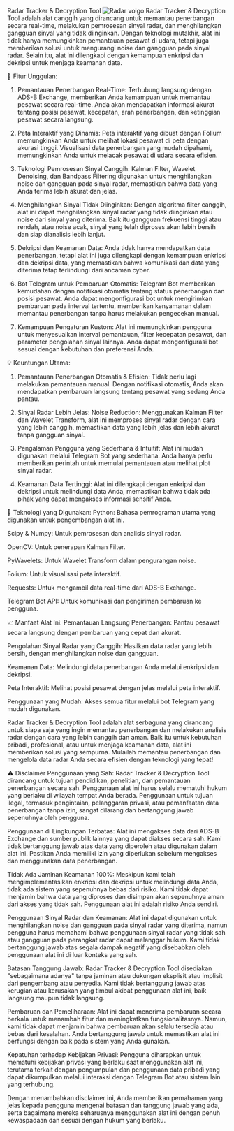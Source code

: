 Radar Tracker & Decryption Tool
![Radar volgo](https://github.com/user-attachments/assets/5947ef9c-9474-4542-8a77-e92a8395b17d)
Radar Tracker & Decryption Tool adalah alat canggih yang dirancang untuk memantau penerbangan secara real-time, melakukan pemrosesan sinyal radar, dan menghilangkan gangguan sinyal yang tidak diinginkan. Dengan teknologi mutakhir, alat ini tidak hanya memungkinkan pemantauan pesawat di udara, tetapi juga memberikan solusi untuk mengurangi noise dan gangguan pada sinyal radar. Selain itu, alat ini dilengkapi dengan kemampuan enkripsi dan dekripsi untuk menjaga keamanan data.

🚀 Fitur Unggulan:
1. Pemantauan Penerbangan Real-Time:
Terhubung langsung dengan ADS-B Exchange, memberikan Anda kemampuan untuk memantau pesawat secara real-time. Anda akan mendapatkan informasi akurat tentang posisi pesawat, kecepatan, arah penerbangan, dan ketinggian pesawat secara langsung.

2. Peta Interaktif yang Dinamis:
Peta interaktif yang dibuat dengan Folium memungkinkan Anda untuk melihat lokasi pesawat di peta dengan akurasi tinggi. Visualisasi data penerbangan yang mudah dipahami, memungkinkan Anda untuk melacak pesawat di udara secara efisien.

3. Teknologi Pemrosesan Sinyal Canggih:
Kalman Filter, Wavelet Denoising, dan Bandpass Filtering digunakan untuk menghilangkan noise dan gangguan pada sinyal radar, memastikan bahwa data yang Anda terima lebih akurat dan jelas.

4. Menghilangkan Sinyal Tidak Diinginkan:
Dengan algoritma filter canggih, alat ini dapat menghilangkan sinyal radar yang tidak diinginkan atau noise dari sinyal yang diterima. Baik itu gangguan frekuensi tinggi atau rendah, atau noise acak, sinyal yang telah diproses akan lebih bersih dan siap dianalisis lebih lanjut.

5. Dekripsi dan Keamanan Data:
Anda tidak hanya mendapatkan data penerbangan, tetapi alat ini juga dilengkapi dengan kemampuan enkripsi dan dekripsi data, yang memastikan bahwa komunikasi dan data yang diterima tetap terlindungi dari ancaman cyber.

6. Bot Telegram untuk Pembaruan Otomatis:
Telegram Bot memberikan kemudahan dengan notifikasi otomatis tentang status penerbangan dan posisi pesawat. Anda dapat mengonfigurasi bot untuk mengirimkan pembaruan pada interval tertentu, memberikan kenyamanan dalam memantau penerbangan tanpa harus melakukan pengecekan manual.

7. Kemampuan Pengaturan Kustom:
Alat ini memungkinkan pengguna untuk menyesuaikan interval pemantauan, filter kecepatan pesawat, dan parameter pengolahan sinyal lainnya. Anda dapat mengonfigurasi bot sesuai dengan kebutuhan dan preferensi Anda.

💡 Keuntungan Utama:
1. Pemantauan Penerbangan Otomatis & Efisien:
Tidak perlu lagi melakukan pemantauan manual. Dengan notifikasi otomatis, Anda akan mendapatkan pembaruan langsung tentang pesawat yang sedang Anda pantau.

2. Sinyal Radar Lebih Jelas:
Noise Reduction: Menggunakan Kalman Filter dan Wavelet Transform, alat ini memproses sinyal radar dengan cara yang lebih canggih, memastikan data yang lebih jelas dan lebih akurat tanpa gangguan sinyal.

3. Pengalaman Pengguna yang Sederhana & Intuitif:
Alat ini mudah digunakan melalui Telegram Bot yang sederhana. Anda hanya perlu memberikan perintah untuk memulai pemantauan atau melihat plot sinyal radar.

4. Keamanan Data Tertinggi:
Alat ini dilengkapi dengan enkripsi dan dekripsi untuk melindungi data Anda, memastikan bahwa tidak ada pihak yang dapat mengakses informasi sensitif Anda.

🔧 Teknologi yang Digunakan:
Python: Bahasa pemrograman utama yang digunakan untuk pengembangan alat ini.

Scipy & Numpy: Untuk pemrosesan dan analisis sinyal radar.

OpenCV: Untuk penerapan Kalman Filter.

PyWavelets: Untuk Wavelet Transform dalam pengurangan noise.

Folium: Untuk visualisasi peta interaktif.

Requests: Untuk mengambil data real-time dari ADS-B Exchange.

Telegram Bot API: Untuk komunikasi dan pengiriman pembaruan ke pengguna.

📈 Manfaat Alat Ini:
Pemantauan Langsung Penerbangan: Pantau pesawat secara langsung dengan pembaruan yang cepat dan akurat.

Pengolahan Sinyal Radar yang Canggih: Hasilkan data radar yang lebih bersih, dengan menghilangkan noise dan gangguan.

Keamanan Data: Melindungi data penerbangan Anda melalui enkripsi dan dekripsi.

Peta Interaktif: Melihat posisi pesawat dengan jelas melalui peta interaktif.

Penggunaan yang Mudah: Akses semua fitur melalui bot Telegram yang mudah digunakan.

Radar Tracker & Decryption Tool adalah alat serbaguna yang dirancang untuk siapa saja yang ingin memantau penerbangan dan melakukan analisis radar dengan cara yang lebih canggih dan aman. Baik itu untuk kebutuhan pribadi, profesional, atau untuk menjaga keamanan data, alat ini memberikan solusi yang sempurna. Mulailah memantau penerbangan dan mengelola data radar Anda secara efisien dengan teknologi yang tepat!



⚠️ Disclaimer
Penggunaan yang Sah: Radar Tracker & Decryption Tool dirancang untuk tujuan pendidikan, penelitian, dan pemantauan penerbangan secara sah. Penggunaan alat ini harus selalu mematuhi hukum yang berlaku di wilayah tempat Anda berada. Penggunaan untuk tujuan ilegal, termasuk pengintaian, pelanggaran privasi, atau pemanfaatan data penerbangan tanpa izin, sangat dilarang dan bertanggung jawab sepenuhnya oleh pengguna.

Penggunaan di Lingkungan Terbatas: Alat ini mengakses data dari ADS-B Exchange dan sumber publik lainnya yang dapat diakses secara sah. Kami tidak bertanggung jawab atas data yang diperoleh atau digunakan dalam alat ini. Pastikan Anda memiliki izin yang diperlukan sebelum mengakses dan menggunakan data penerbangan.

Tidak Ada Jaminan Keamanan 100%: Meskipun kami telah mengimplementasikan enkripsi dan dekripsi untuk melindungi data Anda, tidak ada sistem yang sepenuhnya bebas dari risiko. Kami tidak dapat menjamin bahwa data yang diproses dan disimpan akan sepenuhnya aman dari akses yang tidak sah. Penggunaan alat ini adalah risiko Anda sendiri.

Penggunaan Sinyal Radar dan Keamanan: Alat ini dapat digunakan untuk menghilangkan noise dan gangguan pada sinyal radar yang diterima, namun pengguna harus memahami bahwa penggunaan sinyal radar yang tidak sah atau gangguan pada perangkat radar dapat melanggar hukum. Kami tidak bertanggung jawab atas segala dampak negatif yang disebabkan oleh penggunaan alat ini di luar konteks yang sah.

Batasan Tanggung Jawab: Radar Tracker & Decryption Tool disediakan "sebagaimana adanya" tanpa jaminan atau dukungan eksplisit atau implisit dari pengembang atau penyedia. Kami tidak bertanggung jawab atas kerugian atau kerusakan yang timbul akibat penggunaan alat ini, baik langsung maupun tidak langsung.

Pembaruan dan Pemeliharaan: Alat ini dapat menerima pembaruan secara berkala untuk menambah fitur dan meningkatkan fungsionalitasnya. Namun, kami tidak dapat menjamin bahwa pembaruan akan selalu tersedia atau bebas dari kesalahan. Anda bertanggung jawab untuk memastikan alat ini berfungsi dengan baik pada sistem yang Anda gunakan.

Kepatuhan terhadap Kebijakan Privasi: Pengguna diharapkan untuk mematuhi kebijakan privasi yang berlaku saat menggunakan alat ini, terutama terkait dengan pengumpulan dan penggunaan data pribadi yang dapat dikumpulkan melalui interaksi dengan Telegram Bot atau sistem lain yang terhubung.

Dengan menambahkan disclaimer ini, Anda memberikan pemahaman yang jelas kepada pengguna mengenai batasan dan tanggung jawab yang ada, serta bagaimana mereka seharusnya menggunakan alat ini dengan penuh kewaspadaan dan sesuai dengan hukum yang berlaku.

